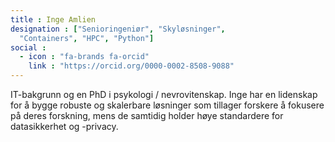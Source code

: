 ```yaml
---
title : Inge Amlien
designation : ["Senioringeniør", "Skyløsninger",
  "Containers", "HPC", "Python"]
social :
  - icon : "fa-brands fa-orcid"
    link : "https://orcid.org/0000-0002-8508-9088"
---
```


IT-bakgrunn og en PhD i psykologi / nevrovitenskap.
Inge har en lidenskap for å bygge robuste og skalerbare løsninger som tillager forskere å fokusere på deres forskning, mens de samtidig holder høye standardere for datasikkerhet og -privacy.
